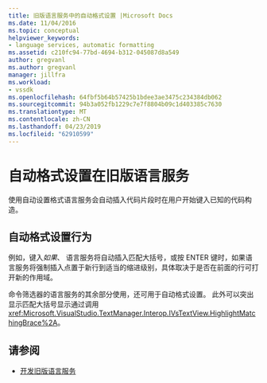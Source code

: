 ```yaml
---
title: 旧版语言服务中的自动格式设置 |Microsoft Docs
ms.date: 11/04/2016
ms.topic: conceptual
helpviewer_keywords:
- language services, automatic formatting
ms.assetid: c210fc94-77bd-4694-b312-045087d8a549
author: gregvanl
ms.author: gregvanl
manager: jillfra
ms.workload:
- vssdk
ms.openlocfilehash: 64fbf5b64b57425b1bdee3ae3475c234384db062
ms.sourcegitcommit: 94b3a052fb1229c7e7f8804b09c1d403385c7630
ms.translationtype: MT
ms.contentlocale: zh-CN
ms.lasthandoff: 04/23/2019
ms.locfileid: "62910599"
---
```

# <a name="automatic-formatting-in-a-legacy-language-service"></a>自动格式设置在旧版语言服务
使用自动设置格式语言服务会自动插入代码片段时在用户开始键入已知的代码构造。

## <a name="automatic-formatting-behavior"></a>自动格式设置行为
 例如，键入*如果*、 语言服务将自动插入匹配大括号，或按 ENTER 键时，如果语言服务将强制插入点置于新行到适当的缩进级别，具体取决于是否在前面的行可打开新的作用域。

 命令筛选器的语言服务的其余部分使用，还可用于自动格式设置。 此外可以突出显示匹配大括号显示通过调用<xref:Microsoft.VisualStudio.TextManager.Interop.IVsTextView.HighlightMatchingBrace%2A>。

## <a name="see-also"></a>请参阅
- [开发旧版语言服务](../../extensibility/internals/developing-a-legacy-language-service.md)
